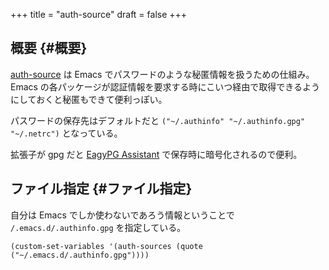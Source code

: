 +++
title = "auth-source"
draft = false
+++

## 概要 {#概要}

[auth-source](https://www.gnu.org/software/emacs/manual/html_mono/auth.html) は Emacs でパスワードのような秘匿情報を扱うための仕組み。
Emacs の各パッケージが認証情報を要求する時にこいつ経由で取得できるようにしておくと秘匿もできて便利っぽい。

パスワードの保存先はデフォルトだと
`("~/.authinfo" "~/.authinfo.gpg" "~/.netrc")`
となっている。

拡張子が gpg だと [EagyPG Assistant](https://www.gnu.org/software/emacs/manual/html_mono/epa.html) で保存時に暗号化されるので便利。


## ファイル指定 {#ファイル指定}

自分は Emacs でしか使わないであろう情報ということで
`/.emacs.d/.authinfo.gpg` を指定している。

```emacs-lisp
(custom-set-variables '(auth-sources (quote ("~/.emacs.d/.authinfo.gpg"))))
```
